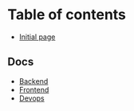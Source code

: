 # Table of contents

* [Initial page](README.md)

## Docs

* [Backend](docs/backend.md)
* [Frontend](docs/frontend.md)
* [Devops](docs/devops.md)
